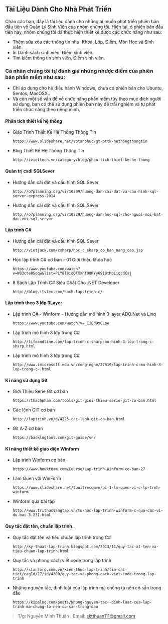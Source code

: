 ##  Tài Liệu Dành Cho Nhà Phát Triển
Chào các bạn, đây là tài liệu dành cho những ai muốn phát triển phiên bản đầu tiên về Quản Lý Sinh Viên của nhóm chúng tôi.
Hiện tại, ở phiên bản đầu tiên này, nhóm chúng tôi đã thực hiện thiết kế được các chức năng như sau:
*	Thêm sửa xóa các thông tin như: Khoa, Lớp, Điểm, Môn Học và Sinh viên
*	In Danh sách sinh viên, Điểm sinh viên.
*	Tìm kiếm thông tin sinh viên, Điểm sinh viên.
### Cá nhân chúng tôi tự đánh giá những nhược điểm của phiên bản phần mềm như sau: 
*	Chỉ áp dụng cho hệ điều hành Windows, chưa có phiên bản cho Ubuntu, Sentos, MacOSX..
*	Và còn một số vấn đề về chức năng phần mềm tùy theo mục đích người sử dụng, bạn có thể sử dụng phiên bản này để trải nghiệm và tự phát triển chức năng theo riêng mình.
####	Phân tích thiết kế hệ thống


*	Giáo Trình Thiết Kế Hệ Thống Thông Tin

	
		https://www.slideshare.net/votanphuc/gt-pttk-hethongthongtin

*	Blog Thiết Kế Hệ Thống Thông Tin


		http://iviettech.vn/category/blog/phan-tich-thiet-ke-he-thong


####	Quản trị csdl SQLSever

*	Hướng dẫn cài đặt và cấu hình SQL Sever


		http://o7planning.org/vi/10299/huong-dan-cai-dat-va-cau-hinh-sql-server-express-2014

*	Hướng dẫn cài đặt và cấu hình SQL Sever


		http://o7planning.org/vi/10239/huong-dan-hoc-sql-cho-nguoi-moi-bat-dau-voi-sql-server


####	Lập trình C#

*	Hướng dẫn cài đặt và cấu hình SQL Sever


		http://vietjack.com/csharp/hoc_c_sharp_co_ban_nang_cao.jsp

*	Học lập trình C# cơ bản - 01 Giới thiệu khóa học


		https://www.youtube.com/watch?v=W83cte8Soqw&list=PLY8l8iqQTXXhf98RYy6918tMpLiqcdCsj

*	8 Sách Lập Trình C# Siêu Chất Cho .NET Developer


		http://blog.itviec.com/sach-lap-trinh-c/


####	Lập trình theo 3 lớp 3Layer

*	Lập trình C# - Winform - Hướng dẫn mô hình 3 layer ADO.Net và Linq


		https://www.youtube.com/watch?v=_IiEd9xCLpo

*	Lập trình mô hình 3 lớp trong C#


		http://lifeandline.com/lap-trinh-c-sharp-mo-hinh-3-lop-trong-c-sharp.html

*	Lập trình mô hình 3 lớp trong C#


		http://www.imicrosoft.edu.vn/cong-nghe/27819/lap-trinh-c-mo-hinh-3-lop-trong-c-.html


####	Kĩ năng sử dụng Git

*	Giới Thiệu Serie Git cơ bản


		https://thachpham.com/tools/git-gioi-thieu-serie-git-co-ban.html

*	Các lệnh GIT cơ bản

		
		http://laptrinh.vn/d/4225-cac-lenh-git-co-ban.html

*	Git A-Z cơ bản


		https://backlogtool.com/git-guide/vn/


####	Kĩ năng thiết kế giao diện Winform

*	Lập trình Winform cơ bản


		https://www.howkteam.com/Course/Lap-trinh-Winform-co-ban-27

*	Làm Quen với WinForm

		
		https://www.slideshare.net/tuoitrecomvn/bi-1-lm-quen-vi-c-lp-trnh-winform

*	Winform qua bài tập


		http://www.trithucsangtao.vn/tu-hoc-lap-trinh-winform-c-qua-cac-vi-du-bai-3-231.html


####	Quy tắc đặt tên, chuẩn lập trình.

*	Quy tắc đặt tên và tiêu chuẩn lập trình trong C#

	
		http://ky-thuat-lap-trinh.blogspot.com/2013/11/quy-tac-at-ten-va-tieu-chuan-lap-trinh.html

*	Quy tắc và phong cách viết code trong lập trình


		http://stanford.com.vn/kien-thuc-lap-trinh/tin-chi-tiet/cagId/27/id/4300/quy-tac-va-phong-cach-viet-code-trong-lap-trinh

*	Những nguyên tắc, định luật của lập trình mà chúng ta nên có sẵn trong đầu


		https://kipalog.com/posts/Nhung-nguyen-tac--dinh-luat-cua-lap-trinh-ma-chung-ta-nen-co-san-trong-dau
> T/g: Nguyễn Minh Thuận | Email: sktthuan111@gmail.com
